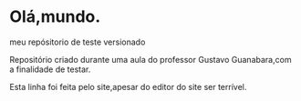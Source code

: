 # Olá,mundo.
 meu repósitorio de teste versionado

Repositório criado durante uma aula do professor Gustavo Guanabara,com a finalidade de testar.

Esta linha foi  feita  pelo site,apesar do editor do site ser terrível.
